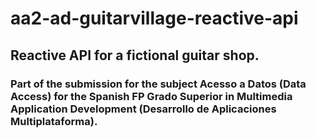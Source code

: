 # aa2-ad-guitarvillage-reactive-api

## Reactive API for a fictional guitar shop.

### Part of the submission for the subject Acesso a Datos (Data Access) for the Spanish FP Grado Superior in Multimedia Application Development (Desarrollo de Aplicaciones Multiplataforma).
